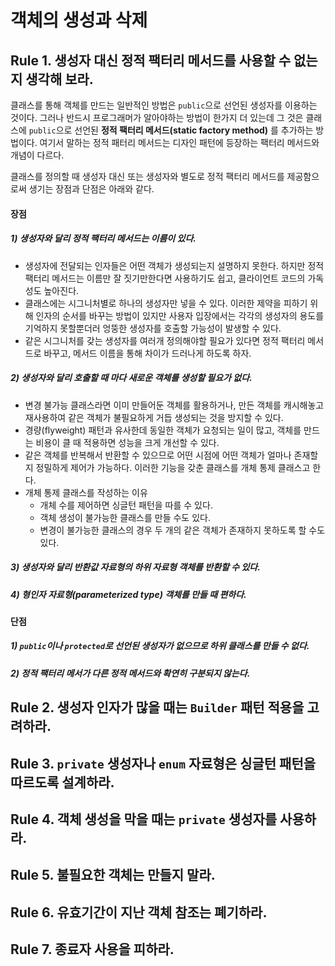 
# 객체의 생성과 삭제

## Rule 1. 생성자 대신 정적 팩터리 메서드를 사용할 수 없는지 생각해 보라.

클래스를 통해 객체를 만드는 일반적인 방법은 `public`으로 선언된 생성자를 이용하는 것이다. 그러나 반드시 프로그래머가 알아야하는 방법이 한가지 더 있는데 그 것은 클래스에 `public`으로 선언된 **정적 팩터리 메서드(static factory method)** 를 추가하는 방법이다. 여기서 말하는 정적 패터리 메서드는 디자인 패턴에 등장하는 팩터리 메서드와 개념이 다르다.

클래스를 정의할 때 생성자 대신 또는 생성자와 별도로 정적 팩터리 메서드를 제공함으로써 생기는 장점과 단점은 아래와 같다.

#### 장점

##### 1) 생성자와 달리 정적 팩터리 메서드는 이름이 있다.
- 생성자에 전달되는 인자들은 어떤 객체가 생성되는지 설명하지 못한다. 하지만 정적 팩터리 메서드는 이름만 잘 짓기만한다면 사용하기도 쉽고, 클라이언트 코드의 가독성도 높아진다.
- 클래스에는 시그니처별로 하나의 생성자만 넣을 수 있다. 이러한 제약을 피하기 위해 인자의 순서를 바꾸는 방법이 있지만 사용자 입장에서는 각각의 생성자의 용도를 기억하지 못할뿐더러 엉뚱한 생성자를 호출할 가능성이 발생할 수 있다.
- 같은 시그니처를 갖는 생성자를 여러개 정의해야할 필요가 있다면 정적 팩터리 메서드로 바꾸고, 메서드 이름을 통해 차이가 드러나게 하도록 하자.

##### 2) 생성자와 달리 호출할 때 마다 새로운 객체를 생성할 필요가 없다.
- 변경 불가능 클래스라면 이미 만들어둔 객체를 활용하거나, 만든 객체를 캐시해놓고 재사용하여 같은 객체가 불필요하게 거듭 생성되는 것을 방지할 수 있다.
- 경량(flyweight) 패턴과 유사한데 동일한 객체가 요청되는 일이 많고, 객체를 만드는 비용이 클 때 적용하면 성능을 크게 개선할 수 있다.
- 같은 객체를 반복해서 반환할 수 있으므로 어떤 시점에 어떤 객체가 얼마나 존재할지 정밀하게 제어가 가능하다. 이러한 기능을 갖춘 클래스를 개체 통제 클래스고 한다.
- 개체 통제 클래스를 작성하는 이유
  - 개체 수를 제어하면 싱글턴 패턴을 따를 수 있다.
  - 객체 생성이 불가능한 클래스를 만들 수도 있다.
  - 변경이 불가능한 클래스의 경우 두 개의 같은 객체가 존재하지 못하도록 할 수도 있다.

##### 3) 생성자와 달리 반환값 자료형의 하위 자료형 객체를 반환할 수 있다.

##### 4) 형인자 자료형(parameterized type) 객체를 만들 때 편하다.

#### 단점

##### 1) `public`이나 `protected`로 선언된 생성자가 없으므로 하위 클래스를 만들 수 없다.

##### 2) 정적 팩터리 메서가 다른 정적 메서드와 확연히 구분되지 않는다.


## Rule 2. 생성자 인자가 많을 때는 `Builder` 패턴 적용을 고려하라.


## Rule 3. `private` 생성자나 `enum` 자료형은 싱글턴 패턴을 따르도록 설계하라.

## Rule 4. 객체 생성을 막을 때는 `private` 생성자를 사용하라.

## Rule 5. 불필요한 객체는 만들지 말라.

## Rule 6. 유효기간이 지난 객체 참조는 폐기하라.

## Rule 7. 종료자 사용을 피하라.
